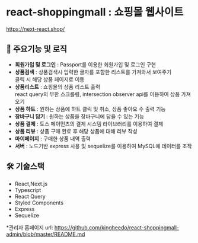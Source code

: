 ﻿# react-shoppingmall : 쇼핑몰 웹사이트

https://next-react.shop/

 ## 🔔 주요기능 및 로직
 - **회원가입 및 로그인** : Passport를 이용한 회원가입 및 로그인 구현
 - **상품검색** : 상품검색시 입력한 글자를 포함한 리스트를 가져와서 보여주기 <br>클릭 시 해당 상품 페이지로 이동
 - **상품리스트** : 쇼핑몰의 상품 리스트 출력 <br>react query의 무한 스크롤링, intersection observer api를 이용하여 상품 가져오기
 - **상품 하트** : 원하는 상품에 하트 클릭 및 취소, 상품 좋아요 수 출력 기능
 - **장바구니 담기** : 원하는 상품을 장바구니에 담을 수 있는 기능
 - **상품 결제** : 토스 페이먼츠의 결제 시스템 라이브러리를 이용하여 결제
 - **상품 리뷰** : 상품 구매 완료 후 해당 상품에 대해 리뷰 작성
 - **마이페이지** : 구매한 상품 내역 출력
 - **서버** : 노드기반 express 사용 및 sequelize를 이용하여 MySQL에 데이터를 조작

## 🛠 기술스택 
- React,Next.js
- Typescript
- React Query
- Styled Components
- Express
- Sequelize

*관리자 홈페이지 url: https://github.com/kingheedo/react-shoppingmall-admin/blob/master/README.md
